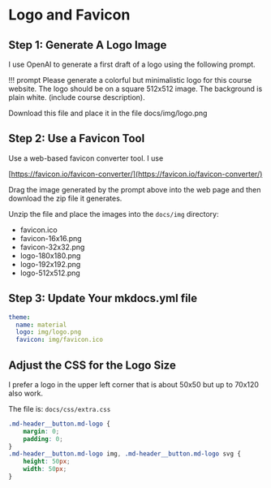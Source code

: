 # Logo and Favicon

## Step 1: Generate A Logo Image

I use OpenAI to generate a first draft of a logo using the following prompt.

!!! prompt
    Please generate a colorful but minimalistic logo for this course website.
    The logo should be on a square 512x512 image.
    The background is plain white.
    (include course description).

Download this file and place it in the file docs/img/logo.png

## Step 2: Use a Favicon Tool

Use a web-based favicon converter tool.  I use

[https://favicon.io/favicon-converter/](https://favicon.io/favicon-converter/)

Drag the image generated by the prompt above into the web page and then download the zip file it generates.

Unzip the file and place the images into the `docs/img` directory:

- favicon.ico
- favicon-16x16.png
- favicon-32x32.png
- logo-180x180.png
- logo-192x192.png
- logo-512x512.png

## Step 3: Update Your mkdocs.yml file

```yml
theme:
  name: material
  logo: img/logo.png
  favicon: img/favicon.ico
```

## Adjust the CSS for the Logo Size

I prefer a logo in the upper left corner that is about 50x50 but up to 70x120 also work.

The file is: `docs/css/extra.css`

```css
.md-header__button.md-logo {
    margin: 0;
    padding: 0;
}
.md-header__button.md-logo img, .md-header__button.md-logo svg {
    height: 50px;
    width: 50px;
}
```